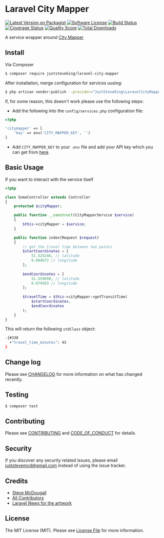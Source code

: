# Laravel City Mapper

[![Latest Version on Packagist][ico-version]][link-packagist]
[![Software License][ico-license]](LICENSE.md)
[![Build Status][ico-travis]][link-travis]
[![Coverage Status][ico-scrutinizer]][link-scrutinizer]
[![Quality Score][ico-code-quality]][link-code-quality]
[![Total Downloads][ico-downloads]][link-downloads]

A service wrapper around [City Mapper](https://citymapper.com/)

## Install

Via Composer

```bash
$ composer require juststeveking/laravel-city-mapper
```

After installation, merge configuration for services uusing:

```bash
$ php artisan vendor:publish --provider="JustSteveKing\LaravelCityMapper\CityMapperServiceProvider"
```

If, for some reason, this doesn't work please use the following steps:

- Add the following into the `config/services.php` configuration file:

```php
<?php

'citymapper' => [
    'key' => env('CITY_MAPPER_KEY', '')
]
```

- Add `CITY_MAPPER_KEY` to your `.env` file and add your API key which you can get from [here](https://citymapper.3scale.net/).


## Basic Usage

If you want to interact with the service itself

```php
<?php 

class SomeController extends Controller
{
    protected $cityMapper;

    public function __construct(CityMapperService $service)
    {
        $this->cityMapper = $service;
    }

    public function index(Request $request)
    {
        // get the travel time between two points
        $startCoordinates = [
            51.525246, // latitude
            0.084672 // longitude
        ];
        
        $endCoordinates = [
            51.559098, // latitude
            0.074503 // longitude
        ];
    
        $travelTime = $this->cityMapper->getTransitTime(
            $startCoordinates,
            $endCoordinates
        );
    }
}
```

This will return the following `stdClass` object:

```bash
.{#330
  +"travel_time_minutes": 43
}
```

## Change log

Please see [CHANGELOG](CHANGELOG.md) for more information on what has changed recently.

## Testing

``` bash
$ composer test
```

## Contributing

Please see [CONTRIBUTING](CONTRIBUTING.md) and [CODE_OF_CONDUCT](CODE_OF_CONDUCT.md) for details.

## Security

If you discover any security related issues, please email juststevemcd@gmail.com instead of using the issue tracker.

## Credits

- [Steve McDougall][link-author]
- [All Contributors][link-contributors]
- [Laravel News for the artiwork](https://www.laravel-news.com)

## License

The MIT License (MIT). Please see [License File](LICENSE.md) for more information.

[ico-version]: https://img.shields.io/packagist/v/juststeveking/laravel-city-mapper.svg?style=flat-square
[ico-license]: https://img.shields.io/badge/license-MIT-brightgreen.svg?style=flat-square
[ico-travis]: https://img.shields.io/travis/JustSteveKing/LaravelCityMapper/master.svg?style=flat-square
[ico-scrutinizer]: https://img.shields.io/scrutinizer/coverage/g/JustSteveKing/LaravelCityMapper.svg?style=flat-square
[ico-code-quality]: https://img.shields.io/scrutinizer/g/JustSteveKing/LaravelCityMapper.svg?style=flat-square
[ico-downloads]: https://img.shields.io/packagist/dt/juststeveking/laravel-city-mapper.svg?style=flat-square

[link-packagist]: https://packagist.org/packages/juststeveking/laravel-city-mapper
[link-travis]: https://travis-ci.org/JustSteveKing/LaravelCityMapper
[link-scrutinizer]: https://scrutinizer-ci.com/g/JustSteveKing/LaravelCityMapper/code-structure
[link-code-quality]: https://scrutinizer-ci.com/g/JustSteveKing/LaravelCityMapper
[link-downloads]: https://packagist.org/packages/juststeveking/laravel-city-mapper
[link-author]: https://github.com/JustSteveKing
[link-contributors]: ../../contributors
